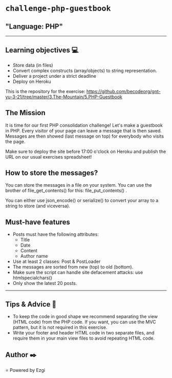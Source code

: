 
# `challenge-php-guestbook`

## "Language: PHP"

---

## Learning objectives :computer:

- Store data (in files)
- Convert complex constructs (array/objects) to string representation.
- Deliver a project under a strict deadline
- Deploy on Heroku

This is the repository for the exercise: https://github.com/becodeorg/gnt-yu-3-21/tree/master/3.The-Mountain/5.PHP-Guestbook


## The Mission

It is time for our first PHP consolidation challenge!
Let's make a guestbook in PHP.
Every visitor of your page can leave a message that is then saved. Messages are then showed (last message on top) for everybody who visits the page.

Make sure to deploy the site before 17:00 o'clock on Heroku and publish the URL on our usual exercises spreadsheet!

## How to store the messages?
You can store the messages in a file on your system. You can use the brother of file_get_contents() for this: file_put_contents() .

You can either use json_encode() or serialize() to convert your array to a string to store (and viceversa).

## Must-have features

- Posts must have the following attributes:
     - Title
     - Date
     - Content
     - Author name
- Use at least 2 classes: Post & PostLoader
- The messages are sorted from new (top) to old (bottom).
- Make sure the script can handle site defacement attacks: use htmlspecialchars()
- Only show the latest 20 posts.


---

## Tips & Advice :wrench:

+ To keep the code in good shape we recommend separating the view (HTML code) from the PHP code. If you want, you can use the MVC pattern, but it is not required in this exercise.
+ Write your footer and header HTML code in two separate files, and require them in your main view files to avoid repeating HTML code.

## Author :black_nib:
:star: Powered by Ezgi
